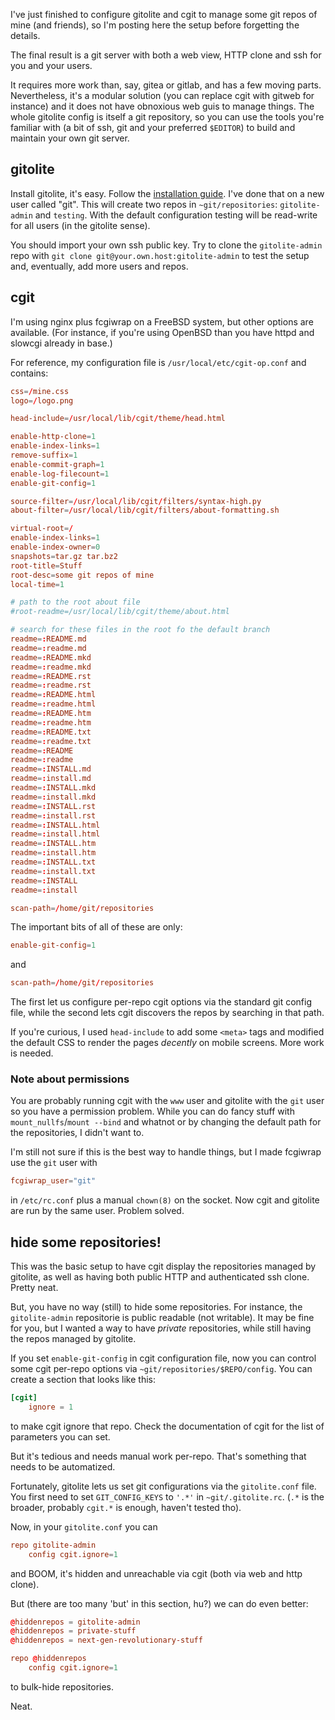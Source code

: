 I've just finished to configure gitolite and cgit to manage some git
repos of mine (and friends), so I'm posting here the setup before
forgetting the details.

The final result is a git server with both a web view, HTTP clone and
ssh for you and your users.

It requires more work than, say, gitea or gitlab, and has a few
moving parts.  Nevertheless, it's a modular solution (you can replace
cgit with gitweb for instance) and it does not have obnoxious web guis
to manage things.  The whole gitolite config is itself a git
repository, so you can use the tools you're familiar with (a bit of
ssh, git and your preferred `$EDITOR`) to build and maintain your own
git server.

## gitolite

Install gitolite, it's easy.  Follow the [installation
guide](https://gitolite.com/gitolite/quick_install#distro-package-install).
I've done that on a new user called "git".  This will create two repos
in `~git/repositories`: `gitolite-admin` and `testing`.  With the
default configuration testing will be read-write for all users (in the
gitolite sense).

You should import your own ssh public key.  Try to clone the
`gitolite-admin` repo with `git clone
git@your.own.host:gitolite-admin` to test the setup and, eventually,
add more users and repos.

## cgit

I'm using nginx plus fcgiwrap on a FreeBSD system, but other options
are available.  (For instance, if you're using OpenBSD than you have
httpd and slowcgi already in base.)

For reference, my configuration file is `/usr/local/etc/cgit-op.conf`
and contains:
```conf
css=/mine.css
logo=/logo.png

head-include=/usr/local/lib/cgit/theme/head.html

enable-http-clone=1
enable-index-links=1
remove-suffix=1
enable-commit-graph=1
enable-log-filecount=1
enable-git-config=1

source-filter=/usr/local/lib/cgit/filters/syntax-high.py
about-filter=/usr/local/lib/cgit/filters/about-formatting.sh

virtual-root=/
enable-index-links=1
enable-index-owner=0
snapshots=tar.gz tar.bz2
root-title=Stuff
root-desc=some git repos of mine
local-time=1

# path to the root about file
#root-readme=/usr/local/lib/cgit/theme/about.html

# search for these files in the root fo the default branch
readme=:README.md
readme=:readme.md
readme=:README.mkd
readme=:readme.mkd
readme=:README.rst
readme=:readme.rst
readme=:README.html
readme=:readme.html
readme=:README.htm
readme=:readme.htm
readme=:README.txt
readme=:readme.txt
readme=:README
readme=:readme
readme=:INSTALL.md
readme=:install.md
readme=:INSTALL.mkd
readme=:install.mkd
readme=:INSTALL.rst
readme=:install.rst
readme=:INSTALL.html
readme=:install.html
readme=:INSTALL.htm
readme=:install.htm
readme=:INSTALL.txt
readme=:install.txt
readme=:INSTALL
readme=:install

scan-path=/home/git/repositories
```

The important bits of all of these are only:
```conf
enable-git-config=1
```
and
```conf
scan-path=/home/git/repositories
```

The first let us configure per-repo cgit options via the standard git
config file, while the second lets cgit discovers the repos by
searching in that path.

If you're curious, I used `head-include` to add some `<meta>` tags and
modified the default CSS to render the pages *decently* on mobile
screens.  More work is needed.

### Note about permissions

You are probably running cgit with the `www` user and gitolite with
the `git` user so you have a permission problem.  While you can do
fancy stuff with `mount_nullfs`/`mount --bind` and whatnot or by
changing the default path for the repositories, I didn't want to.

I'm still not sure if this is the best way to handle things, but I
made fcgiwrap use the `git` user with
```conf
fcgiwrap_user="git"
```
in `/etc/rc.conf` plus a manual `chown(8)` on the socket.  Now cgit
and gitolite are run by the same user.  Problem solved.

## hide some repositories!

This was the basic setup to have cgit display the repositories managed
by gitolite, as well as having both public HTTP and authenticated ssh
clone.  Pretty neat.

But, you have no way (still) to hide some repositories.  For instance,
the `gitolite-admin` repositorie is public readable (not writable).
It may be fine for you, but I wanted a way to have *private*
repositories, while still having the repos managed by gitolite.

If you set `enable-git-config` in cgit configuration file, now you can
control some cgit per-repo options via
`~git/repositories/$REPO/config`.  You can create a section that looks
like this:
```conf
[cgit]
	ignore = 1
```
to make cgit ignore that repo.  Check the documentation of cgit for
the list of parameters you can set.

But it's tedious and needs manual work per-repo.  That's something
that needs to be automatized.

Fortunately, gitolite lets us set git configurations via the
`gitolite.conf` file.  You first need to set `GIT_CONFIG_KEYS` to
`'.*'` in `~git/.gitolite.rc`.  (`.*` is the broader, probably
`cgit.*` is enough, haven't tested tho).

Now, in your `gitolite.conf` you can
```conf
repo gitolite-admin
    config cgit.ignore=1
```
and BOOM, it's hidden and unreachable via cgit (both via web and http
clone).

But (there are too many 'but' in this section, hu?) we can do even
better:
```conf
@hiddenrepos = gitolite-admin
@hiddenrepos = private-stuff
@hiddenrepos = next-gen-revolutionary-stuff

repo @hiddenrepos
    config cgit.ignore=1
```
to bulk-hide repositories.

Neat.
